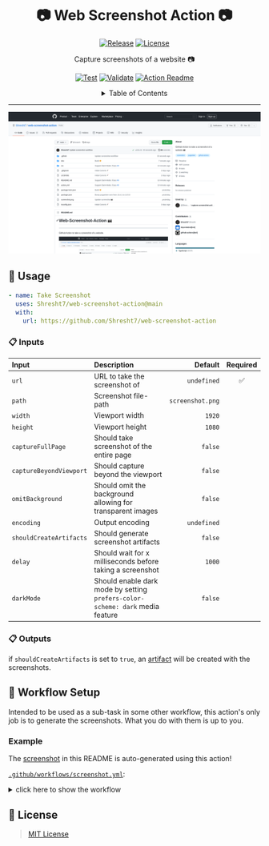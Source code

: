 <!-- ===================== -->
<!-- WEB SCREENSHOT ACTION -->
<!-- ===================== -->

<h1 align='center'>
  📷 Web Screenshot Action 📷
</h1>

<!-- ================= -->
<!-- REPOSITORY BADGES -->
<!-- ================= -->

<div align='center'>

[![Release](https://img.shields.io/github/v/release/Shresht7/web-screenshot-action?style=for-the-badge)](https://github.com/Shresht7/web-screenshot-action/releases)
[![License](https://img.shields.io/github/license/Shresht7/web-screenshot-action?style=for-the-badge)](./LICENSE)

</div>

<!-- =========== -->
<!-- DESCRIPTION -->
<!-- =========== -->

<p align='center'>
  <!-- slot: description -->
Capture screenshots of a website 📷
<!-- /slot -->
</p>

<!-- =============== -->
<!-- WORKFLOW BADGES -->
<!-- =============== -->

<div align='center'>

[![Test](https://github.com/Shresht7/web-screenshot-action/actions/workflows/test.yml/badge.svg)](https://github.com/Shresht7/web-screenshot-action/actions/workflows/test.yml)
[![Validate](https://github.com/Shresht7/web-screenshot-action/actions/workflows/validate.yml/badge.svg)](https://github.com/Shresht7/web-screenshot-action/actions/workflows/validate.yml)
[![Action Readme](https://github.com/Shresht7/web-screenshot-action/actions/workflows/action-readme.yml/badge.svg)](https://github.com/Shresht7/web-screenshot-action/actions/workflows/action-readme.yml)

</div>

<!-- ================= -->
<!-- TABLE OF CONTENTS -->
<!-- ================= -->

<details>

<summary align='center'>Table of Contents</summary>

- [📖 Usage](#-usage)
  - [📋 Inputs](#-inputs)
  - [📋 Outputs](#-outputs)
- [📄 Workflow Setup](#-workflow-setup)
  - [Example](#example)
- [📑 License](#-license)

</details>

---

![Example-Screenshot](./screenshot.png)

## 📖 Usage

```yaml
- name: Take Screenshot
  uses: Shresht7/web-screenshot-action@main
  with:
    url: https://github.com/Shresht7/web-screenshot-action
```

### 📋 Inputs

<!-- slot: inputs -->
| Input                   | Description                                                                   |          Default | Required |
| :---------------------- | :---------------------------------------------------------------------------- | ---------------: | :------: |
| `url`                   | URL to take the screenshot of                                                 |      `undefined` |     ✅    |
| `path`                  | Screenshot file-path                                                          | `screenshot.png` |          |
| `width`                 | Viewport width                                                                |           `1920` |          |
| `height`                | Viewport height                                                               |           `1080` |          |
| `captureFullPage`       | Should take screenshot of the entire page                                     |          `false` |          |
| `captureBeyondViewport` | Should capture beyond the viewport                                            |          `false` |          |
| `omitBackground`        | Should omit the background allowing for transparent images                    |          `false` |          |
| `encoding`              | Output encoding                                                               |      `undefined` |          |
| `shouldCreateArtifacts` | Should generate screenshot artifacts                                          |          `false` |          |
| `delay`                 | Should wait for x milliseconds before taking a screenshot                     |           `1000` |          |
| `darkMode`              | Should enable dark mode by setting `prefers-color-scheme: dark` media feature |          `false` |          |
<!-- /slot -->

### 📋 Outputs

if `shouldCreateArtifacts` is set to `true`, an [artifact](https://help.github.com/en/actions/configuring-and-managing-workflows/persisting-workflow-data-using-artifacts) will be created with the screenshots.

<!-- slot: outputs -->

<!-- /slot -->

## 📄 Workflow Setup

Intended to be used as a sub-task in some other workflow, this action's only job is to generate the screenshots. What you do with them is up to you.

### Example

The [screenshot](#-web-screenshot-action) in this README is auto-generated using this action!

[`.github/workflows/screenshot.yml`](./.github/workflows/screenshot.yml):

<!-- WORKFLOW EXAMPLE -->
<!-- ================ -->

<details>

<summary>
  click here to show the workflow
</summary>

<br />

<!-- slot: example,  prepend: ```yaml, append: ``` -->
```yaml
# ============================
#         SCREENSHOT
# ----------------------------
# Take screenshot of a website
# ============================

name: Screenshot

# Activation Events
# =================

on:
  workflow_dispatch: # When a workflow event is dispatched manually

# Jobs
# ====

jobs:
  screenshot:
    runs-on: ubuntu-latest

    name: Screenshot
    steps:
      # Actions/Checkout ✅
      # ===================

      # Required for GITHUB_WORKSPACE
      - name: Checkout
        uses: actions/checkout@v3

      # Take Screenshots 📷
      # ===================

      - name: Screenshot
        uses: Shresht7/web-screenshot-action@main
        id: screenshot
        with:
          url: https://www.github.com/Shresht7/web-screenshot-action
          path: screenshots/screenshot-light.png

      - name: Screenshot
        uses: Shresht7/web-screenshot-action@main
        id: screenshot
        with:
          url: https://www.github.com/Shresht7/web-screenshot-action
          path: screenshot.png

      - name: Screenshot-Dark
        uses: Shresht7/web-screenshot-action@main
        id: screenshot-dark
        with:
          url: https://www.github.com/Shresht7/web-screenshot-action
          path: screenshots/screenshot-dark.png
          darkMode: true

      # Push to Main 🌐
      # ===============

      # Check if there are any changes in the current-working-directory
      - name: check for changes
        id: git-diff
        run: |
          if git diff --exit-code; then
          echo "::set-output name=changes_exist::false"
          else
          echo "::set-output name=changes_exist::true"
          fi

      - name: add, commit and push
        if: ${{ steps.git-diff.outputs.changes_exist == 'true' }}
        run: |
          git config user.name 'github-actions[bot]'
          git config user.email 'github-actions[bot]@users.noreply.github.com'
          git add .
          git commit -m 'Update screenshot 📷'
          git push

```
<!-- /slot -->

</details>

<!-- LICENSE -->
<!-- ======= -->

## 📑 License

> [MIT License](./LICENSE)